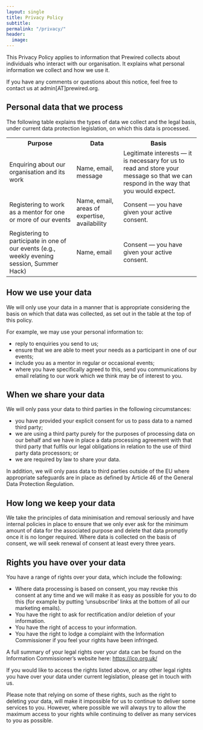 ```yaml
---
layout: single
title: Privacy Policy
subtitle: 
permalink: "/privacy/"
header:
  image: 
---
```


This Privacy Policy applies to information that Prewired collects about individuals who interact with our organisation. It explains what personal information we collect and how we use it. 

If you have any comments or questions about this notice, feel free to contact us at admin[AT]prewired.org.

## Personal data that we process

The following table explains the types of data we collect and the legal basis, under current data protection legislation, on which this data is processed. 

<table>
	<tr>
		<th> Purpose</th>
		<th>Data</th>
		<th>Basis</th>
	</tr>
	<tr>
		<td>Enquiring about our organisation and its work</td>
		<td>Name, email, message</td>
		<td>Legitimate interests &mdash; it is necessary for us to read and store your message so that we can respond in the way that you would expect.</td>
	</tr>
	<tr>
		<td>Registering to work as a mentor for one or more of our events</td>
		<td>Name, email, areas of expertise, availability</td>
		<td>Consent &mdash;  you have given your active consent. </td>
	</tr>
	<tr>
		<td>Registering to participate in one of our events (e.g., weekly evening session, Summer Hack)</td>
		<td>Name, email</td>
		<td>Consent &mdash; you have given your active consent. </td>
	</tr>
</table>



## How we use your data

We will only use your data in a manner that is appropriate considering the basis on which that data was collected, as set out in the table at the top of this policy. 

For example, we may use your personal information to:

* reply to enquiries you send to us;
* ensure that we are able to meet your needs as a participant in one of our events;
* include you as a mentor in regular or occasional events; 
* where you have specifically agreed to this, send you communications by email relating to our work which we think may be of interest to you.

## When we share your data

We will only pass your data to third parties in the following circumstances:

* you have provided your explicit consent for us to pass data to a named third party; 
* we are using a third party purely for the purposes of processing data on our behalf and we have in place a data processing agreement with that third party that fulfils our legal obligations in relation to the use of third party data processors; or
* we are required by law to share your data. 

In addition, we will only pass data to third parties outside of the EU where appropriate safeguards are in place as defined by Article 46 of the General Data Protection Regulation. 

## How long we keep your data

We take the principles of data minimisation and removal seriously and have internal policies in place to ensure that we only ever ask for the minimum amount of data for the associated purpose and delete that data promptly once it is no longer required. 
Where data is collected on the basis of consent, we will seek renewal of consent at least every three years. 

## Rights you have over your data

You have a range of rights over your data, which include the following:

* Where data processing is based on consent, you may revoke this consent at any time and we will make it as easy as possible for you to do this (for example by putting ‘unsubscribe’ links at the bottom of all our marketing emails). 
* You have the right to ask for rectification and/or deletion of your information. 
* You have the right of access to your information. 
* You have the right to lodge a complaint with the Information Commissioner if you feel your rights have been infringed. 

A full summary of your legal rights over your data can be found on the Information Commissioner’s website here: <https://ico.org.uk/>

If you would like to access the rights listed above, or any other legal rights you have over your data under current legislation, please get in touch with us. 

Please note that relying on some of these rights, such as the right to deleting your data, will make it impossible for us to continue to deliver some services to you. However, where possible we will always try to allow the maximum access to your rights while continuing to deliver as many services to you as possible. 
